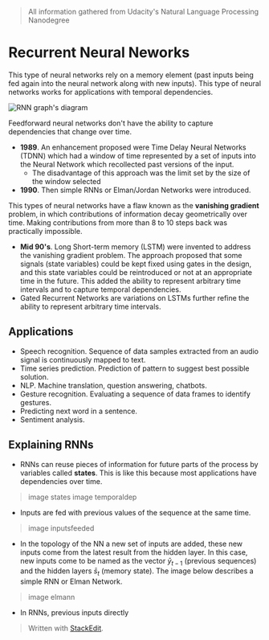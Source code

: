 > All information gathered from Udacity's Natural Language Processing Nanodegree

# Recurrent Neural Neworks

This type of neural networks rely on a memory element (past inputs being fed again into the neural network along with new inputs). This type of neural networks works for applications with temporal dependencies. 

![RNN graph's diagram](https://raw.githubusercontent.com/euphonie/study-notes/master/Computer%20Science/Theory/Natural%20Language%20Processing/rnn.png)

Feedforward neural networks don't have the ability to capture dependencies that change over time.

- **1989**. An enhancement proposed were Time Delay Neural Networks (TDNN) which had a window of time represented by a set of inputs into the Neural Network which recollected past versions of the input. 
	- The disadvantage of this approach was the limit set by the size of the window selected
- **1990**. Then simple RNNs or Elman/Jordan Networks were introduced.

This types of neural networks have a flaw known as the **vanishing gradient** problem, in which contributions of information decay geometrically over time. Making contributions from more than  8 to 10 steps back was practically impossible.

- **Mid 90's**. Long Short-term memory (LSTM) were invented to address the vanishing gradient problem. The approach proposed that some signals (state variables) could be kept fixed using gates in the design, and this state variables could be reintroduced or not at an appropriate time in the future. This added the ability to represent arbitrary time intervals and to capture temporal dependencies.
- Gated Recurrent Networks are variations on LSTMs further refine the ability to represent arbitrary time intervals.

## Applications

- Speech recognition. Sequence of data samples extracted from an audio signal is continuously mapped to text. 
- Time series prediction. Prediction of pattern to suggest best possible solution.
- NLP. Machine translation, question answering, chatbots.
- Gesture recognition. Evaluating a sequence of data frames to identify gestures.
- Predicting next word in a sentence.
- Sentiment analysis.

## Explaining RNNs

- RNNs can reuse pieces of information for future parts of the process by variables called **states**. This is like this because most applications have dependencies over time.

> image states
>image temporaldep

- Inputs are fed with previous values of the sequence at the same time.

> image inputsfeeded

- In the topology of the NN a new set of inputs are added, these new inputs come from the latest result from the hidden layer. In this case, new inputs come to be named as the vector $\bar{y}_{t-1}$ (previous sequences) and the hidden layers $\bar{s}_t$ (memory state). The image below describes a simple RNN or Elman Network.

> image elmann

- In RNNs, previous inputs directly 

> Written with [StackEdit](https://stackedit.io/).
<!--stackedit_data:
eyJoaXN0b3J5IjpbLTEyMjc4NzUzMjgsLTE4NjAyMDU0NzMsMj
M4Mzg2MDEsLTQwNDQxODQ0LC00OTE5Mzg3NDYsLTExMDE0NTA5
MDgsNDU4OTIwNDEzLDEwODUwMDg3NjgsMTQwMjc1MjA1NywxOT
g2Njc3NjQyLDEwMDMwNjE3OTMsLTEwNTIzOTU1NjMsLTU5MzMx
ODUxNSw0NjcxMjAxMzcsMTA5MTYyNjg3OSwtMzM5MzUyODI2LC
0xMjEyODczMDQ2LDEzMzU5NjQ4NDEsNDAyMDA5NTMxLC03NDc5
MjcwN119
-->
